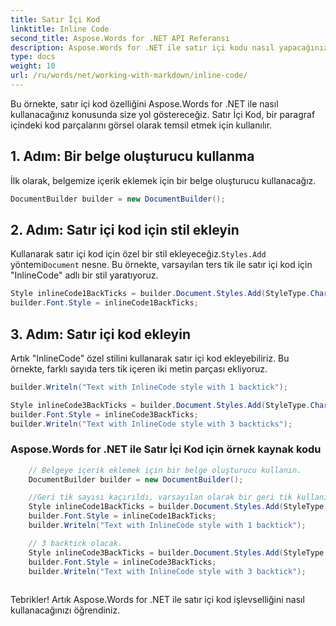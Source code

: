 ```yaml
---
title: Satır İçi Kod
linktitle: Inline Code
second_title: Aspose.Words for .NET API Referansı
description: Aspose.Words for .NET ile satır içi kodu nasıl yapacağınızı öğrenin Adım adım kılavuz.
type: docs
weight: 10
url: /ru/words/net/working-with-markdown/inline-code/
---
```


Bu örnekte, satır içi kod özelliğini Aspose.Words for .NET ile nasıl kullanacağınız konusunda size yol göstereceğiz. Satır İçi Kod, bir paragraf içindeki kod parçalarını görsel olarak temsil etmek için kullanılır.

## 1. Adım: Bir belge oluşturucu kullanma

İlk olarak, belgemize içerik eklemek için bir belge oluşturucu kullanacağız.

```csharp
DocumentBuilder builder = new DocumentBuilder();
```

## 2. Adım: Satır içi kod için stil ekleyin

 Kullanarak satır içi kod için özel bir stil ekleyeceğiz.`Styles.Add` yöntemi`Document` nesne. Bu örnekte, varsayılan ters tik ile satır içi kod için "InlineCode" adlı bir stil yaratıyoruz.

```csharp
Style inlineCode1BackTicks = builder.Document.Styles.Add(StyleType.Character, "InlineCode");
builder.Font.Style = inlineCode1BackTicks;
```

## 3. Adım: Satır içi kod ekleyin

Artık "InlineCode" özel stilini kullanarak satır içi kod ekleyebiliriz. Bu örnekte, farklı sayıda ters tik içeren iki metin parçası ekliyoruz.

```csharp
builder.Writeln("Text with InlineCode style with 1 backtick");
```

```csharp
Style inlineCode3BackTicks = builder.Document.Styles.Add(StyleType.Character, "InlineCode.3");
builder.Font.Style = inlineCode3BackTicks;
builder.Writeln("Text with InlineCode style with 3 backticks");
```


### Aspose.Words for .NET ile Satır İçi Kod için örnek kaynak kodu

```csharp
	// Belgeye içerik eklemek için bir belge oluşturucu kullanın.
	DocumentBuilder builder = new DocumentBuilder();

	//Geri tik sayısı kaçırıldı, varsayılan olarak bir geri tik kullanılacak.
	Style inlineCode1BackTicks = builder.Document.Styles.Add(StyleType.Character, "InlineCode");
	builder.Font.Style = inlineCode1BackTicks;
	builder.Writeln("Text with InlineCode style with 1 backtick");

	// 3 backtick olacak.
	Style inlineCode3BackTicks = builder.Document.Styles.Add(StyleType.Character, "InlineCode.3");
	builder.Font.Style = inlineCode3BackTicks;
	builder.Writeln("Text with InlineCode style with 3 backtick");
            
```

Tebrikler! Artık Aspose.Words for .NET ile satır içi kod işlevselliğini nasıl kullanacağınızı öğrendiniz.

